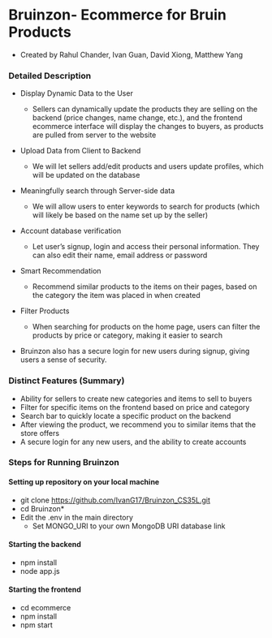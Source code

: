 # Bruinzon- Ecommerce for Bruin Products 

* Created by Rahul Chander, Ivan Guan, David Xiong, Matthew Yang


### Detailed Description
* Display Dynamic Data to the User
    * Sellers can dynamically update the products they are selling on the backend (price changes, name change, etc.), and the frontend ecommerce interface will display the changes to buyers, as products are pulled from server to the website

* Upload Data from Client to Backend
    * We will let sellers add/edit products and users update profiles, which will be updated on the database

* Meaningfully search through Server-side data
    * We will allow users to enter keywords to search for products (which will likely be based on the name set up by the seller)

* Account database verification
    * Let user’s signup, login and access their personal information. They can also edit their name, email address or password

* Smart Recommendation
    * Recommend similar products to the items on their pages, based on the category the item was placed in when created

* Filter Products
    * When searching for products on the home page, users can filter the products by price or category, making it easier to search

* Bruinzon also has a secure login for new users during signup, giving users a sense of security. 


### Distinct Features (Summary)
* Ability for sellers to create new categories and items to sell to buyers 
* Filter for specific items on the frontend based on price and category
* Search bar to quickly locate a specific product on the backend 
* After viewing the product, we recommend you to similar items that the store offers
* A secure login for any new users, and the ability to create accounts

### Steps for Running Bruinzon 
#### Setting up repository on your local machine
* git clone https://github.com/IvanG17/Bruinzon_CS35L.git
* cd Bruinzon*
* Edit the .env in the main directory 
   * Set MONGO_URI to your own MongoDB URI database link 
#### Starting the backend
* npm install       
* node app.js 
#### Starting the frontend
* cd ecommerce 
* npm install 
* npm start
